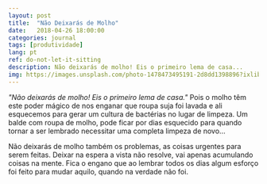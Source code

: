 ```yaml
---
layout: post
title:  "Não Deixarás de Molho"
date:   2018-04-26 18:00:00
categories: journal
tags: [produtividade]
lang: pt
ref: do-not-let-it-sitting
description: Não deixarás de molho! Eis o primeiro lema de casa...
img: https://images.unsplash.com/photo-1478473495191-2d8dd1398896?ixlib=rb-0.3.5&ixid=eyJhcHBfaWQiOjEyMDd9&s=8387fbb8c67a2ee1e8cd408b1d8a28a4&auto=format&fit=crop&w=1050&q=80
---
```


_"Não deixarás de molho! Eis o primeiro lema de casa."_ Pois o molho têm este poder mágico de nos enganar que roupa suja foi lavada e ali esquecemos para gerar um cultura de bactérias no lugar de limpeza. Um balde com roupa de molho, pode ficar por dias esquecido para quando tornar a ser lembrado necessitar uma completa limpeza de novo...

Não deixarás de molho também os problemas, as coisas urgentes para serem feitas. Deixar na espera a vista não resolve, vai apenas acumulando coisas na mente. Fica o engano que ao lembrar todos os dias algum esforço foi feito para mudar aquilo, quando na verdade não foi.
